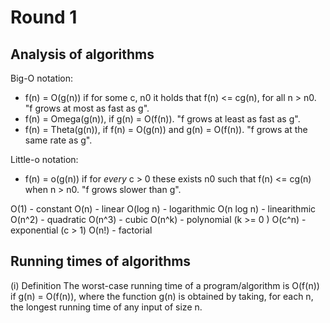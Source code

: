 # Round 1

## Analysis of algorithms

Big-O notation: 
- f(n) = O(g(n)) if for some c, n0 it holds that f(n) <= cg(n), for all n > n0. "f grows at most as fast as g".
- f(n) = Omega(g(n)), if g(n) = O(f(n)). "f grows at least as fast as g".
- f(n) = Theta(g(n)), if f(n) = O(g(n)) and g(n) = O(f(n)). "f grows at the same rate as g".

Little-o notation:
- f(n) = o(g(n)) if for _every_ c > 0 these exists n0 such that f(n) <= cg(n) when n > n0. "f grows slower than g".

O(1) - constant
O(n) - linear
O(log n) - logarithmic
O(n log n) - linearithmic
O(n^2) - quadratic
O(n^3) - cubic
O(n^k) - polynomial (k >= 0 )
O(c^n) - exponential (c > 1)
O(n!) - factorial 

## Running times of algorithms

(i) Definition
The worst-case running time of a program/algorithm is O(f(n)) if g(n) = O(f(n)), 
where the function g(n) is obtained by taking, for each n, the longest running 
time of any input of size n.
